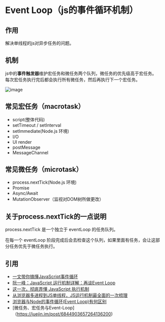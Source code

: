 # Event Loop（js的事件循环机制）
## 作用
解决单线程的js对异步任务的问题。
## 机制
js中的**事件触发器**维护宏任务和微任务两个队列，微任务的优先级高于宏任务。
每次宏任务执行完后都会执行所有微任务，然后再执行下一个宏任务。

![image](https://mmbiz.qpic.cn/mmbiz_jpg/WmXepF87uPkGGGia6u0aic2pyZGuSIus9bUsAGCABpT7yftDWYVkeibTprb5upDk5xzyPw40Qz3wicgWCAqUwtibhBA/640?wx_fmt=jpeg&tp=webp&wxfrom=5&wx_lazy=1&wx_co=1)

## 常见宏任务（macrotask）
- script(整体代码)
- setTimeout / setInterval
- setImmediate(Node.js 环境)
- I/O
- UI render
- postMessage
- MessageChannel

## 常见微任务（microtask）
- process.nextTick(Node.js 环境)
- Promise
- Async/Await
- MutationObserver（监视对DOM树所做更改）

## 关于process.nextTick的一点说明
process.nextTick 是一个独立于 eventLoop 的任务队列。

在每一个 eventLoop 阶段完成后会去检查这个队列，如果里面有任务，会让这部分任务优先于微任务执行。

## 引用
- [一文带你搞懂JavaScript事件循环](
https://juejin.im/post/5d2036106fb9a07eb15d76e9 )
- [阮一峰：JavaScript 运行机制详解：再谈Event Loop
](http://www.ruanyifeng.com/blog/2014/10/event-loop.html )
- [这一次，彻底弄懂 JavaScript 执行机制
](https://juejin.im/post/59e85eebf265da430d571f89 ) 
- [从浏览器多进程到JS单线程，JS运行机制最全面的一次梳理](https://segmentfault.com/a/1190000012925872#item-7  )
- [浏览器与Node的事件循环(Event Loop)有何区别](https://github.com/ljianshu/Blog/issues/54)
- [微任务、宏任务与Event-Loop]（https://juejin.im/post/6844903657264136200)